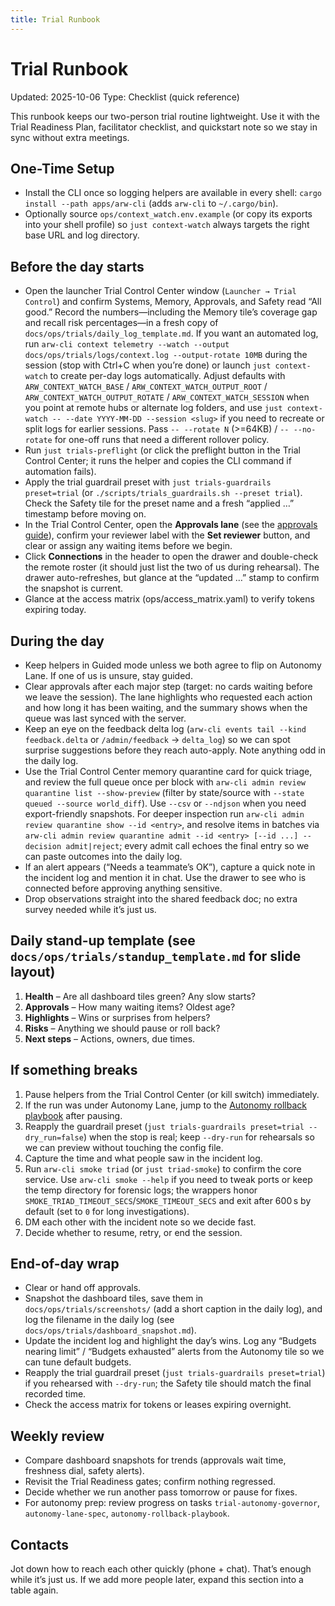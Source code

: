 ```yaml
---
title: Trial Runbook
---
```


# Trial Runbook

Updated: 2025-10-06
Type: Checklist (quick reference)

This runbook keeps our two-person trial routine lightweight. Use it with the Trial Readiness Plan, facilitator checklist, and quickstart note so we stay in sync without extra meetings.

## One-Time Setup

- Install the CLI once so logging helpers are available in every shell: `cargo install --path apps/arw-cli` (adds `arw-cli` to `~/.cargo/bin`).
- Optionally source `ops/context_watch.env.example` (or copy its exports into your shell profile) so `just context-watch` always targets the right base URL and log directory.

## Before the day starts

- Open the launcher Trial Control Center window (`Launcher → Trial Control`) and confirm Systems, Memory, Approvals, and Safety read “All good.” Record the numbers—including the Memory tile’s coverage gap and recall risk percentages—in a fresh copy of `docs/ops/trials/daily_log_template.md`. If you want an automated log, run `arw-cli context telemetry --watch --output docs/ops/trials/logs/context.log --output-rotate 10MB` during the session (stop with Ctrl+C when you’re done) or launch `just context-watch` to create per-day logs automatically. Adjust defaults with `ARW_CONTEXT_WATCH_BASE` / `ARW_CONTEXT_WATCH_OUTPUT_ROOT` / `ARW_CONTEXT_WATCH_OUTPUT_ROTATE` / `ARW_CONTEXT_WATCH_SESSION` when you point at remote hubs or alternate log folders, and use `just context-watch -- --date YYYY-MM-DD --session <slug>` if you need to recreate or split logs for earlier sessions. Pass `-- --rotate N` (>=64KB) / `-- --no-rotate` for one-off runs that need a different rollover policy.
- Run `just trials-preflight` (or click the preflight button in the Trial Control Center; it runs the helper and copies the CLI command if automation fails).
- Apply the trial guardrail preset with `just trials-guardrails preset=trial` (or `./scripts/trials_guardrails.sh --preset trial`). Check the Safety tile for the preset name and a fresh “applied …” timestamp before moving on.
- In the Trial Control Center, open the **Approvals lane** (see the [approvals guide](trials/approvals_lane_guide.md)), confirm your reviewer label with the **Set reviewer** button, and clear or assign any waiting items before we begin.
- Click **Connections** in the header to open the drawer and double-check the remote roster (it should just list the two of us during rehearsal). The drawer auto-refreshes, but glance at the “updated …” stamp to confirm the snapshot is current.
- Glance at the access matrix (ops/access_matrix.yaml) to verify tokens expiring today.

## During the day

- Keep helpers in Guided mode unless we both agree to flip on Autonomy Lane. If one of us is unsure, stay guided.
- Clear approvals after each major step (target: no cards waiting before we leave the session). The lane highlights who requested each action and how long it has been waiting, and the summary shows when the queue was last synced with the server.
- Keep an eye on the feedback delta log (`arw-cli events tail --kind feedback.delta` or `/admin/feedback` → `delta_log`) so we can spot surprise suggestions before they reach auto-apply. Note anything odd in the daily log.
- Use the Trial Control Center memory quarantine card for quick triage, and review the full queue once per block with `arw-cli admin review quarantine list --show-preview` (filter by state/source with `--state queued --source world_diff`). Use `--csv` or `--ndjson` when you need export-friendly snapshots. For deeper inspection run `arw-cli admin review quarantine show --id <entry>`, and resolve items in batches via `arw-cli admin review quarantine admit --id <entry> [--id ...] --decision admit|reject`; every admit call echoes the final entry so we can paste outcomes into the daily log.
- If an alert appears (“Needs a teammate’s OK”), capture a quick note in the incident log and mention it in chat. Use the drawer to see who is connected before approving anything sensitive.
- Drop observations straight into the shared feedback doc; no extra survey needed while it’s just us.

## Daily stand-up template (see `docs/ops/trials/standup_template.md` for slide layout)

1. **Health** – Are all dashboard tiles green? Any slow starts?
2. **Approvals** – How many waiting items? Oldest age?
3. **Highlights** – Wins or surprises from helpers?
4. **Risks** – Anything we should pause or roll back?
5. **Next steps** – Actions, owners, due times.

## If something breaks

1. Pause helpers from the Trial Control Center (or kill switch) immediately.
2. If the run was under Autonomy Lane, jump to the [Autonomy rollback playbook](trials/autonomy_rollback_playbook.md) after pausing.
3. Reapply the guardrail preset (`just trials-guardrails preset=trial --dry_run=false`) when the stop is real; keep `--dry-run` for rehearsals so we can preview without touching the config file.
4. Capture the time and what people saw in the incident log.
5. Run `arw-cli smoke triad` (or `just triad-smoke`) to confirm the core service. Use `arw-cli smoke --help` if you need to tweak ports or keep the temp directory for forensic logs; the wrappers honor `SMOKE_TRIAD_TIMEOUT_SECS`/`SMOKE_TIMEOUT_SECS` and exit after 600 s by default (set to `0` for long investigations).
6. DM each other with the incident note so we decide fast.
7. Decide whether to resume, retry, or end the session.

## End-of-day wrap

- Clear or hand off approvals.
- Snapshot the dashboard tiles, save them in `docs/ops/trials/screenshots/` (add a short caption in the daily log), and log the filename in the daily log (see `docs/ops/trials/dashboard_snapshot.md`).
- Update the incident log and highlight the day’s wins. Log any “Budgets nearing limit” / “Budgets exhausted” alerts from the Autonomy tile so we can tune default budgets.
- Reapply the trial guardrail preset (`just trials-guardrails preset=trial`) if you rehearsed with `--dry-run`; the Safety tile should match the final recorded time.
- Check the access matrix for tokens or leases expiring overnight.

## Weekly review

- Compare dashboard snapshots for trends (approvals wait time, freshness dial, safety alerts).
- Revisit the Trial Readiness gates; confirm nothing regressed.
- Decide whether we run another pass tomorrow or pause for fixes.
- For autonomy prep: review progress on tasks `trial-autonomy-governor`, `autonomy-lane-spec`, `autonomy-rollback-playbook`.

## Contacts

Jot down how to reach each other quickly (phone + chat). That’s enough while it’s just us. If we add more people later, expand this section into a table again.
